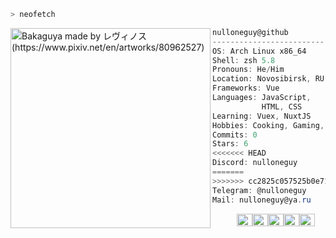 ```zsh
> neofetch
```

<img align="left" src="https://i.redd.it/h7dae4o0uk461.jpg" alt="Bakaguya made by レヴィノス (https://www.pixiv.net/en/artworks/80962527)" width="320" /> 

```csharp
nulloneguy@github
-------------------------
OS: Arch Linux x86_64
Shell: zsh 5.8
Pronouns: He/Him
Location: Novosibirsk, RU
Frameworks: Vue
Languages: JavaScript,
           HTML, CSS
Learning: Vuex, NuxtJS
Hobbies: Cooking, Gaming, Guitar
Commits: 0
Stars: 6
<<<<<<< HEAD
Discord: nulloneguy
=======
>>>>>>> cc2825c057525b0e710615c73e0a8b1eb0365c3c
Telegram: @nulloneguy
Mail: nulloneguy@ya.ru
```
<p align="left">
  &nbsp; &nbsp; &nbsp; &nbsp; &nbsp;
  <img alt="#474342" src="https://via.placeholder.com/15/474342/000000?text=+" width="25" height="20" /><img alt="#fbedf6" src="https://via.placeholder.com/15/fbedf6/000000?text=+" width="25" height="20" /><img alt="#c9594d" src="https://via.placeholder.com/15/c9594d/000000?text=+" width="25" height="20" /><img alt="#f8b9b2" src="https://via.placeholder.com/15/f8b9b2/000000?text=+" width="25" height="20" /><img alt="#ae9c9d" src="https://via.placeholder.com/15/ae9c9d/000000?text=+" width="25" height="20" />
</p>

